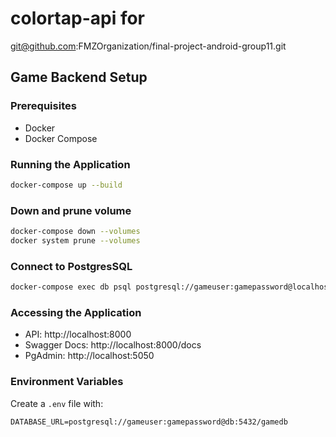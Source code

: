 # colortap-api for
git@github.com:FMZOrganization/final-project-android-group11.git

## Game Backend Setup

### Prerequisites
- Docker
- Docker Compose

### Running the Application
```bash
docker-compose up --build
```
### Down and prune volume
```bash
docker-compose down --volumes
docker system prune --volumes
```

### Connect to PostgresSQL
```bash
docker-compose exec db psql postgresql://gameuser:gamepassword@localhost/gamedb
```

### Accessing the Application
- API: http://localhost:8000
- Swagger Docs: http://localhost:8000/docs
- PgAdmin: http://localhost:5050

### Environment Variables
Create a `.env` file with:
```
DATABASE_URL=postgresql://gameuser:gamepassword@db:5432/gamedb
```